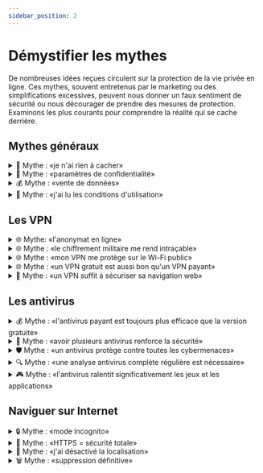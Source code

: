 ```yaml
---
sidebar_position: 2
---
```


# Démystifier les mythes

De nombreuses idées reçues circulent sur la protection de la vie privée en ligne. Ces mythes, souvent entretenus par le marketing ou des simplifications excessives, peuvent nous donner un faux sentiment de sécurité ou nous décourager de prendre des mesures de protection. Examinons les plus courants pour comprendre la réalité qui se cache derrière.

## Mythes généraux

<details>
<summary>🤔 Mythe : «je n'ai rien à cacher»</summary>

La protection de la vie privée n'est pas une question de dissimulation d'activités illégales. C'est une question de contrôle sur vos informations personnelles et de liberté de choix. Accepteriez-vous de laisser faire installer des caméras dans votre maison sous prétexte que vous ne faites rien d'illégal ? La vie privée protège votre autonomie, votre dignité et votre liberté d'être vous-même sans surveillance constante.

[Source](https://medium.com/@1kg/ive-got-nothing-to-hide-and-other-misunderstandings-of-privacy-b7ae8bf26603)

</details>

<details>
<summary>🤖 Mythe : «paramètres de confidentialité»</summary>

Les paramètres de confidentialité des réseaux sociaux ne protègent pas vos données de la plateforme elle-même. Ils contrôlent uniquement ce que les autres utilisateurs peuvent voir. La plateforme continue de collecter et d'analyser toutes vos interactions pour son propre usage.

</details>

<details>
<summary>💰 Mythe : «vente de données»</summary>

On entend souvent que "les entreprises vendent nos données personnelles", mais la réalité est plus complexe et insidieuse. La plupart des grandes entreprises technologiques ne vendent pas directement vos données - elles les gardent précieusement pour elles-mêmes. Ce qu'elles vendent, c'est la possibilité de cibler des audiences très précises basées sur vos comportements, préférences et caractéristiques. C'est comme si elles créaient un portrait détaillé de chaque personne, non pas pour le vendre, mais pour louer l'accès à des groupes de personnes partageant certains traits. Les annonceurs ne voient jamais vos données directement, mais peuvent dire "je veux toucher les personnes qui correspondent à ce profil spécifique". C'est un modèle d'affaires encore plus rentable que la vente pure et simple de données.

</details>

<details>
<summary>📄 Mythe : «j'ai lu les conditions d'utilisation»</summary>

Même si vous lisez attentivement les conditions d'utilisation (ce que presque personne ne fait), elles peuvent changer à tout moment. De plus, elles ne couvrent souvent pas toutes les manières dont vos données peuvent être utilisées, partagées ou analysées. Le consentement donné aujourd'hui peut avoir des implications imprévues demain.

[Source](https://tosdr.org/en)

</details>

## Les VPN

<details>
<summary>🌐 Mythe: «l'anonymat en ligne»</summary>

L'anonymat total en ligne est un mythe. Votre façon de taper, les sites que vous visitez, votre appareil, votre navigateur : tout cela crée une empreinte numérique unique. Même sans vous connecter, les sites peuvent souvent vous reconnaître grâce à ces «empreintes digitales» techniques.

[Source](https://support.torproject.org/faq/staying-anonymous/)

</details>

<details>
<summary>🌐 Mythe : «le chiffrement militaire me rend intraçable»</summary>

Le terme «chiffrement militaire» est du marketing : tous les VPNs utilisent les mêmes standards de chiffrement que votre navigation HTTPS habituelle. Le chiffrement protège vos données en transit, mais n'empêche pas le traçage par d'autres moyens. Les sites web peuvent toujours vous identifier par de nombreuses autres méthodes.

[Source](https://www.makeuseof.com/vpn-providers-military-grade-encryption/)

</details>

<details>
<summary>🌐 Mythe : «mon VPN me protège sur le Wi-Fi public»</summary>

La plupart des sites sensibles (banques, email) utilisent déjà HTTPS. Un VPN n'ajoute qu'une protection limitée sur un réseau non sécurisé. Les attaques modernes ciblent plutôt le phishing que l'interception de trafic.

[Source](https://www.privacyguides.org/en/basics/vpn-overview/)

</details>

<details>
<summary>🌐 Mythe : «un VPN gratuit est aussi bon qu'un VPN payant»</summary>

Les VPNs gratuits doivent financer leur infrastructure d'une manière ou d'une autre. Beaucoup revendent vos données de navigation ou injectent leurs propres publicités. Certains VPNs gratuits ont été pris en train d'installer des logiciels malveillants.

[Source](https://www.techradar.com/vpn/google-warns-of-legit-vpn-apps-being-used-to-infect-devices-with-malware)

</details>

<details>
<summary>🔐 Mythe : «un VPN suffit à sécuriser sa navigation web»</summary>

Bien que le VPN chiffre le trafic, il ne bloque pas forcément nativement les domaines malveillants ou de tracking. Un DNS filtrant (comme NextDNS) offre une protection plus ciblée en bloquant directement l'accès aux domaines d'analytics, de maliciels et de publicités. 

:::tip

Cette solution est plus légère, souvent gratuite et n'impacte pas les performances de navigation.

:::

[Source](https://www.privacyguides.org/en/dns/)

</details>

## Les antivirus

<details>
<summary>💰 Mythe : «l'antivirus payant est toujours plus efficace que la version gratuite»</summary>

La différence entre versions payantes et gratuites réside principalement dans les fonctionnalités additionnelles (pare-feu, gestionnaire de mots de passe, VPN) et non dans la protection de base contre les maliciels. Certains antivirus gratuits comme Microsoft Defender offrent aujourd'hui une protection équivalente aux solutions premium.


</details>

<details>
<summary>🔄 Mythe : «avoir plusieurs antivirus renforce la sécurité»</summary>

L'installation de plusieurs antivirus crée en réalité des conflits système, ralentit considérablement l'ordinateur et peut même réduire l'efficacité de la protection. Les antivirus peuvent se considérer mutuellement comme des menaces et entrer en conflit pour l'accès aux fichiers système.

</details>

<details>
<summary>🛡️ Mythe : «un antivirus protège contre toutes les cybermenaces»</summary>

Les antivirus sont inefficaces contre de nombreuses menaces modernes comme l'ingénierie sociale, le phishing sophistiqué, les ransomwares zero-day ou les attaques via des documents Office légitimes mais malveillants. La sécurité nécessite une approche multicouche incluant la sensibilisation des utilisateurs.

</details>

<details>
<summary>🔍 Mythe : «une analyse antivirus complète régulière est nécessaire»</summary>

La protection en temps réel des antivirus modernes est généralement suffisante. Les analyses complètes régulières sont surtout utiles après une infection suspectée ou la restauration d'anciennes sauvegardes. Elles consomment beaucoup de ressources système pour un bénéfice limité en usage quotidien.

</details>

<details>
<summary>🎮 Mythe : «l'antivirus ralentit significativement les jeux et les applications»</summary>

Les antivirus modernes sont optimisés et incluent souvent un "mode jeu" qui suspend temporairement certaines fonctionnalités non critiques. L'impact sur les performances est généralement minime avec les solutions récentes, sauf lors des analyses complètes.

</details>

## Naviguer sur Internet

<details>
<summary>🔒 Mythe : «mode incognito»</summary>

Le mode incognito de votre navigateur n'est pas un bouclier d'invisibilité. Il empêche simplement votre navigateur de sauvegarder localement votre historique et vos cookies. Votre fournisseur d'accès internet, votre employeur, et les sites web que vous visitez peuvent toujours voir votre activité.

</details>

<details>
<summary>🔐 Mythe : «HTTPS = sécurité totale»</summary>

Le cadenas HTTPS dans votre navigateur signifie que la connexion est chiffrée, mais pas que le site est légitime ou sûr. Un site malveillant peut parfaitement utiliser HTTPS. C'est comme avoir une conversation privée avec quelqu'un : le fait que personne ne puisse écouter ne garantit pas que votre interlocuteur est digne de confiance.

</details>

<details>
<summary>📱 Mythe : «j'ai désactivé la localisation»</summary>

Désactiver le GPS ne suffit pas à masquer votre position. Les réseaux Wi-Fi environnants, les antennes cellulaires, votre adresse IP, et même la pression atmosphérique mesurée par votre téléphone peuvent révéler votre localisation. Les applications peuvent aussi accéder aux métadonnées de vos photos pour savoir où vous étiez.

</details>

<details>
<summary>🗑️ Mythe : «suppression définitive»</summary>

Supprimer un fichier ou un post sur les réseaux sociaux ne garantit pas sa disparition. Les données peuvent être sauvegardées, archivées, ou déjà partagées ailleurs. C'est comme essayer de reprendre une histoire que vous avez racontée : une fois partagée, elle échappe à votre contrôle.

</details>
